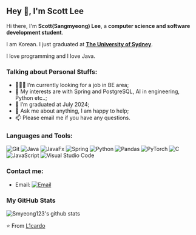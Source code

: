 ## Hey 👋, I'm Scott Lee

Hi there, I'm **Scott(Sangmyeong) Lee**, a **computer science and software development student**.

I am Korean. I just graduated at **[The University of Sydney](https://www.sydney.edu.au/)**.

I love programming and I love Java.

### Talking about Personal Stuffs:

- 👨🏽‍💻 I’m currently looking for a job in BE area; 
- 🤔 My interests are with Spring and PostgreSQL, AI in engineering, Python etc..;
- 💼 I’m graduated at July 2024;
- 💬 Ask me about anything, I am happy to help;
- 📫 Please email me if you have any questions.

### Languages and Tools:

![Git](https://img.shields.io/badge/Git-F05032?style=flat-square&logo=Git&logoColor=white)
![Java](https://img.shields.io/badge/java-%23ED8B00.svg?style=for-the-badge&logo=openjdk&logoColor=white)
![JavaFx](https://img.shields.io/badge/javafx-%23FF0000.svg?style=for-the-badge&logo=javafx&logoColor=white)
![Spring](https://img.shields.io/badge/spring-%236DB33F.svg?style=for-the-badge&logo=spring&logoColor=white)
![Python](https://img.shields.io/badge/Python-3776AB?style=flat-square&logo=Python&logoColor=white)
![Pandas](https://img.shields.io/badge/pandas-%23150458.svg?style=for-the-badge&logo=pandas&logoColor=white)
![PyTorch](https://img.shields.io/badge/PyTorch-%23EE4C2C.svg?style=for-the-badge&logo=PyTorch&logoColor=white)
![C](https://img.shields.io/badge/c-%2300599C.svg?style=for-the-badge&logo=c&logoColor=white)
![JavaScript](https://img.shields.io/badge/JavaScript-F7DF1E?style=flat-square&logo=JavaScript&logoColor=white)
![Visual Studio Code](https://img.shields.io/badge/Visual_Studio_Code-007ACC?style=flat-square&logo=Visual-Studio-Code&logoColor=white)

### Contact me:

- Email: [![Email](https://img.shields.io/badge/albert.abdilim@foxmail.com-D14836?style=flat-square&logo=gmail&logoColor=white)](mailto:sangmyeonglee123@gmail.com)

### My GitHub Stats

![Smyeong123's github stats](https://github-readme-stats.vercel.app/api?username=smyeong123&show_icons=true)

⭐️ From [L1cardo](https://github.com/smyeong123)
